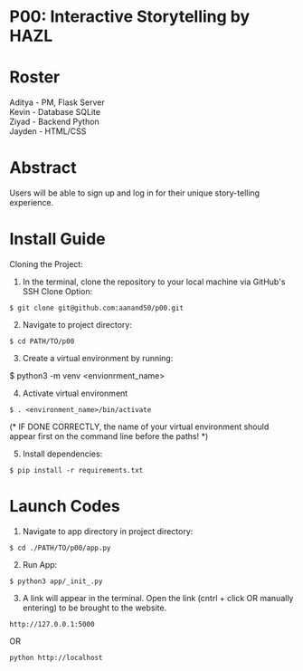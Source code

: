 # P00: Interactive Storytelling by HAZL
<h1>Roster</h1>
Aditya - PM, Flask Server <br>
Kevin - Database SQLite <br>
Ziyad - Backend Python <br>
Jayden - HTML/CSS <br>

<h1>Abstract</h1>
Users will be able to sign up and log in for their unique story-telling experience. 

<h1>Install Guide</h1>

Cloning the Project:

1. In the terminal, clone the repository to your local machine via GitHub's SSH Clone Option:

```$ git clone git@github.com:aanand50/p00.git```

2. Navigate to project directory:

```$ cd PATH/TO/p00```

3. Create a virtual environment by running: 

$ python3 -m venv <envionrment_name>

4. Activate virtual environment

```$ . <environment_name>/bin/activate```

(* IF DONE CORRECTLY, the name of your virtual environment should appear first on the command line before the paths! *)
 
5. Install dependencies:

```$ pip install -r requirements.txt```

<h1>Launch Codes</h1>

1. Navigate to app directory in project directory:

```$ cd ./PATH/TO/p00/app.py```
 
2. Run App:

```$ python3 app/_init_.py```
 
3. A link will appear in the terminal. Open the link (cntrl + click OR manually entering) to be brought to the website.

```http://127.0.0.1:5000```

OR 

```python http://localhost```
